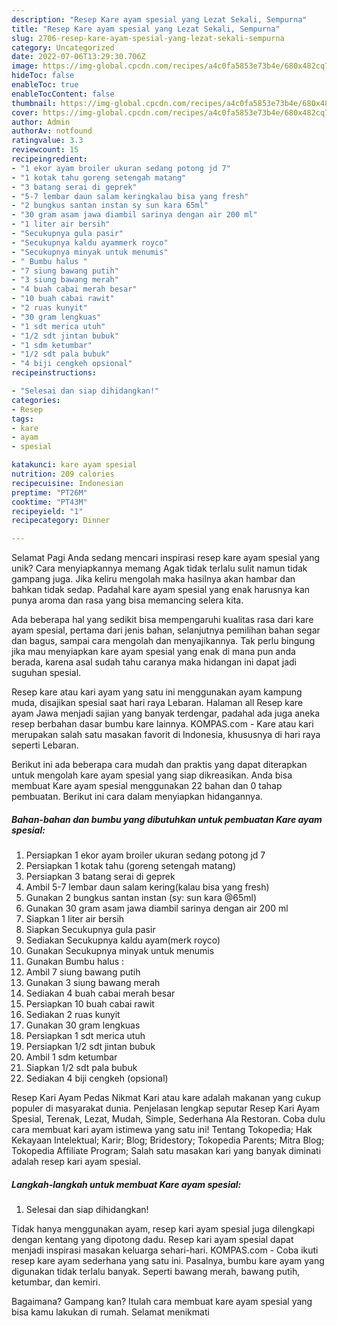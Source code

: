 ```yaml
---
description: "Resep Kare ayam spesial yang Lezat Sekali, Sempurna"
title: "Resep Kare ayam spesial yang Lezat Sekali, Sempurna"
slug: 2706-resep-kare-ayam-spesial-yang-lezat-sekali-sempurna
category: Uncategorized
date: 2022-07-06T13:29:30.706Z
image: https://img-global.cpcdn.com/recipes/a4c0fa5853e73b4e/680x482cq70/kare-ayam-spesial-foto-resep-utama.jpg
hideToc: false
enableToc: true
enableTocContent: false
thumbnail: https://img-global.cpcdn.com/recipes/a4c0fa5853e73b4e/680x482cq70/kare-ayam-spesial-foto-resep-utama.jpg
cover: https://img-global.cpcdn.com/recipes/a4c0fa5853e73b4e/680x482cq70/kare-ayam-spesial-foto-resep-utama.jpg
author: Admin
authorAv: notfound
ratingvalue: 3.3
reviewcount: 15
recipeingredient:
- "1 ekor ayam broiler ukuran sedang potong jd 7"
- "1 kotak tahu goreng setengah matang"
- "3 batang serai di geprek"
- "5-7 lembar daun salam keringkalau bisa yang fresh"
- "2 bungkus santan instan sy sun kara 65ml"
- "30 gram asam jawa diambil sarinya dengan air 200 ml"
- "1 liter air bersih"
- "Secukupnya gula pasir"
- "Secukupnya kaldu ayammerk royco"
- "Secukupnya minyak untuk menumis"
- " Bumbu halus "
- "7 siung bawang putih"
- "3 siung bawang merah"
- "4 buah cabai merah besar"
- "10 buah cabai rawit"
- "2 ruas kunyit"
- "30 gram lengkuas"
- "1 sdt merica utuh"
- "1/2 sdt jintan bubuk"
- "1 sdm ketumbar"
- "1/2 sdt pala bubuk"
- "4 biji cengkeh opsional"
recipeinstructions:

- "Selesai dan siap dihidangkan!"
categories:
- Resep
tags:
- kare
- ayam
- spesial

katakunci: kare ayam spesial 
nutrition: 209 calories
recipecuisine: Indonesian
preptime: "PT26M"
cooktime: "PT43M"
recipeyield: "1"
recipecategory: Dinner

---
```



Selamat Pagi Anda sedang mencari inspirasi resep kare ayam spesial yang unik? Cara menyiapkannya memang Agak tidak terlalu sulit namun tidak gampang juga. Jika keliru mengolah maka hasilnya akan hambar dan bahkan tidak sedap. Padahal kare ayam spesial yang enak harusnya kan punya aroma dan rasa yang bisa memancing selera kita.


Ada beberapa hal yang sedikit bisa mempengaruhi kualitas rasa dari kare ayam spesial, pertama dari jenis bahan, selanjutnya pemilihan bahan segar dan bagus, sampai cara mengolah dan menyajikannya. Tak perlu bingung jika mau menyiapkan kare ayam spesial yang enak di mana pun anda berada, karena asal sudah tahu caranya maka hidangan ini dapat jadi suguhan spesial.

Resep kare atau kari ayam yang satu ini menggunakan ayam kampung muda, disajikan spesial saat hari raya Lebaran. Halaman all Resep kare ayam Jawa menjadi sajian yang banyak terdengar, padahal ada juga aneka resep berbahan dasar bumbu kare lainnya. KOMPAS.com - Kare atau kari merupakan salah satu masakan favorit di Indonesia, khususnya di hari raya seperti Lebaran.


Berikut ini ada beberapa cara mudah dan praktis yang dapat diterapkan untuk mengolah kare ayam spesial yang siap dikreasikan. Anda bisa membuat Kare ayam spesial menggunakan 22 bahan dan 0 tahap pembuatan. Berikut ini cara dalam menyiapkan hidangannya.

<!--inarticleads1-->

##### Bahan-bahan dan bumbu yang dibutuhkan untuk pembuatan Kare ayam spesial:

1. Persiapkan 1 ekor ayam broiler ukuran sedang potong jd 7
1. Persiapkan 1 kotak tahu (goreng setengah matang)
1. Persiapkan 3 batang serai di geprek
1. Ambil 5-7 lembar daun salam kering(kalau bisa yang fresh)
1. Gunakan 2 bungkus santan instan (sy: sun kara @65ml)
1. Gunakan 30 gram asam jawa diambil sarinya dengan air 200 ml
1. Siapkan 1 liter air bersih
1. Siapkan Secukupnya gula pasir
1. Sediakan Secukupnya kaldu ayam(merk royco)
1. Gunakan Secukupnya minyak untuk menumis
1. Gunakan  Bumbu halus :
1. Ambil 7 siung bawang putih
1. Gunakan 3 siung bawang merah
1. Sediakan 4 buah cabai merah besar
1. Persiapkan 10 buah cabai rawit
1. Sediakan 2 ruas kunyit
1. Gunakan 30 gram lengkuas
1. Persiapkan 1 sdt merica utuh
1. Persiapkan 1/2 sdt jintan bubuk
1. Ambil 1 sdm ketumbar
1. Siapkan 1/2 sdt pala bubuk
1. Sediakan 4 biji cengkeh (opsional)


Resep Kari Ayam Pedas Nikmat Kari atau kare adalah makanan yang cukup populer di masyarakat dunia. Penjelasan lengkap seputar Resep Kari Ayam Spesial, Terenak, Lezat, Mudah, Simple, Sederhana Ala Restoran. Coba dulu cara membuat kari ayam istimewa yang satu ini! Tentang Tokopedia; Hak Kekayaan Intelektual; Karir; Blog; Bridestory; Tokopedia Parents; Mitra Blog; Tokopedia Affiliate Program; Salah satu masakan kari yang banyak diminati adalah resep kari ayam spesial. 

<!--inarticleads2-->

##### Langkah-langkah untuk membuat Kare ayam spesial:


1. Selesai dan siap dihidangkan!

Tidak hanya menggunakan ayam, resep kari ayam spesial juga dilengkapi dengan kentang yang dipotong dadu. Resep kari ayam spesial dapat menjadi inspirasi masakan keluarga sehari-hari. KOMPAS.com - Coba ikuti resep kare ayam sederhana yang satu ini. Pasalnya, bumbu kare ayam yang digunakan tidak terlalu banyak. Seperti bawang merah, bawang putih, ketumbar, dan kemiri. 

Bagaimana? Gampang kan? Itulah cara membuat kare ayam spesial yang bisa kamu lakukan di rumah. Selamat menikmati
